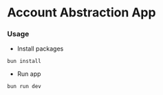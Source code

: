 # Account Abstraction App

### Usage

- Install packages

```shell
bun install
```

- Run app

```shell
bun run dev
```
